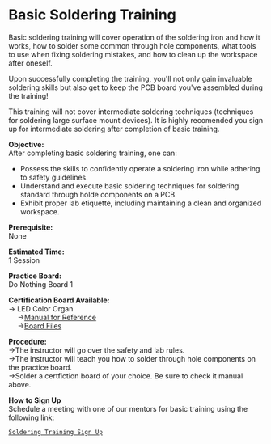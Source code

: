 # **Basic Soldering Training**

Basic soldering training will cover operation of the soldering iron and how it works, how to solder some common through hole components, what tools to use when fixing soldering mistakes, and how to clean up the workspace after oneself.

Upon successfully completing the training, you'll not only gain invaluable soldering skills but also get to keep the PCB board you've assembled during the training!

This training will not cover intermediate soldering techniques (techniques for soldering large surface mount devices). It is highly recomended you sign up for intermediate soldering after completion of basic training.

**Objective:** \
After completing basic soldering training, one can:
- Possess the skills to confidently operate a soldering iron while adhering to safety guidelines.
- Understand and execute basic soldering techniques for soldering standard through holde components on a PCB.
- Exhibit proper lab etiquette, including maintaining a clean and organized workspace.

**Prerequisite:** \
None

**Estimated Time:** \
1 Session 

**Practice Board:** \
Do Nothing Board 1

**Certification Board Available:** \
-> LED Color Organ \
&emsp; ->[Manual for Reference](https://github.com/Amp-Lab-at-VT/website/raw/master/docs/sold_docs/Basic%20Soldering%20Training%20Manual%20(LED%20Color%20Organ).pdf) \
&emsp; ->[Board Files](https://github.com/Amp-Lab-at-VT/website/raw/master/docs/solder_board_files/Led%20Color%20Organ) 

**Procedure:** \
    ->The instructor will go over the safety and lab rules. \
    ->The instructor will teach you how to solder through hole components on the practice board. \
    ->Solder a certfiction board of your choice. Be sure to check it manual above. 

**How to Sign Up** \
Schedule a meeting with one of our mentors for basic training using the following link:

<a class="button is-link" href="/soldering/booking">   
        
    Soldering Training Sign Up
</a>